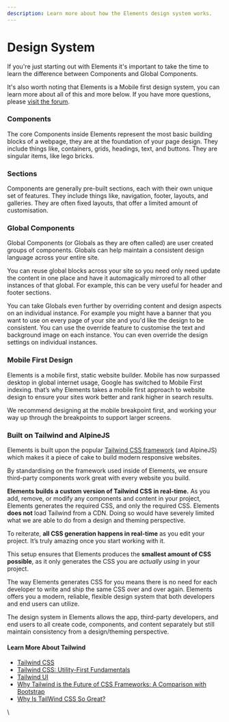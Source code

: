```yaml
---
description: Learn more about how the Elements design system works.
---
```


# Design System

If you're just starting out with Elements it's important to take the time to learn the difference between Components and Global Components.

It's also worth noting that Elements is a Mobile first design system, you can learn more about all of this and more below. If you have more questions, please [visit the forum](https://forums.realmacsoftware.com).

### Components

The core Components inside Elements represent the most basic building blocks of a webpage, they are at the foundation of your page design. They include things like, containers, grids, headings, text, and buttons. They are singular items, like lego bricks.

### Sections

Components are generally pre-built sections, each with their own unique set of features. They include things like, navigation, footer, layouts, and galleries. They are often fixed layouts, that offer a limited amount of customisation.

### Global Components

Global Components (or Globals as they are often called) are user created groups of components. Globals can help maintain a consistent design language across your entire site.

You can reuse global blocks across your site so you need only need update the content in one place and have it automagically mirrored to all other instances of that global. For example, this can be very useful for header and footer sections.

You can take Globals even further by overriding content and design aspects on an individual instance. For example you might have a banner that you want to use on every page of your site and you'd like the design to be consistent. You can use the override feature to customise the text and background image on each instance. You can even override the design settings on individual instances.

### Mobile First Design

Elements is a mobile first, static website builder. Mobile has now surpassed desktop in global internet usage, Google has switched to Mobile First indexing. that’s why Elements takes a mobile first approach to website design to ensure your sites work better and rank higher in search results.

We recommend designing at the mobile breakpoint first, and working your way up through the breakpoints to support larger screens.

### Built on Tailwind and AlpineJS

Elements is built upon the popular [Tailwind CSS framework](https://tailwindcss.com/) (and AlpineJS) which makes it a piece of cake to build modern responsive websites.

By standardising on the framework used inside of Elements, we ensure third-party components work great with every website you build.&#x20;

**Elements builds a custom version of Tailwind CSS in real-time.** As you add, remove, or modify any components and content in your project, Elements generates the required CSS, and only the required CSS. Elements **does not** load Tailwind from a CDN. Doing so would have severely limited what we are able to do from a design and theming perspective.

To reiterate, **all CSS generation happens in real-time** as you edit your project. It’s truly amazing once you start working with it.

This setup ensures that Elements produces the **smallest amount of CSS possible**, as it only generates the CSS you are _actually using_ in your project.

The way Elements generates CSS for you means there is no need for each developer to write and ship the same CSS over and over again. Elements offers you a modern, reliable, flexible design system that both developers and end users can utilize.

The design system in Elements allows the app, third-party developers, and end users to all create code, components, and content separately but still maintain consistency from a design/theming perspective.

#### Learn More About Tailwind

* [Tailwind CSS](https://tailwindcss.com)
* [Tailwind CSS: Utility-First Fundamentals](https://tailwindcss.com/docs/utility-first)
* [Tailwind UI](https://tailwindui.com)
* [Why Tailwind is the Future of CSS Frameworks: A Comparison with Bootstrap](https://b-benjithomas.medium.com/why-tailwind-is-the-future-of-css-frameworks-a-comparison-with-bootstrap-aabe9a9c2166)
* [Why Is TailWind CSS So Great?](https://medium.com/codex/why-is-tailwind-css-so-great-20c407108ae1)



\
